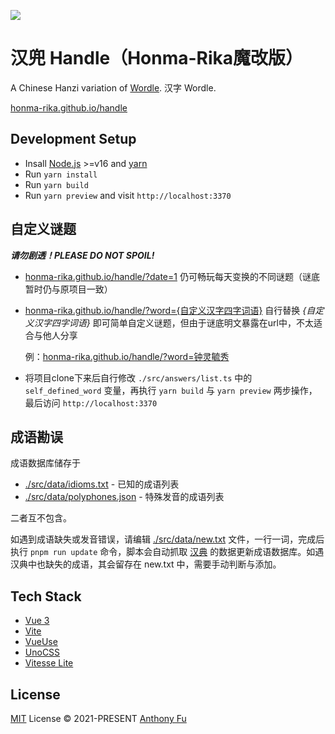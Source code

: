 ![](./public/og.png)

# 汉兜 Handle（Honma-Rika魔改版）

A Chinese Hanzi variation of [Wordle](https://www.powerlanguage.co.uk/wordle/). 汉字 Wordle.

[honma-rika.github.io/handle](https://honma-rika.github.io/handle/)

## Development Setup

- Insall [Node.js](https://nodejs.org/en/) >=v16 and [yarn](https://yarnpkg.com/)
- Run `yarn install`
- Run `yarn build`
- Run `yarn preview` and visit `http://localhost:3370`

## 自定义谜题

***请勿剧透！PLEASE DO NOT SPOIL!***

- [honma-rika.github.io/handle/?date=1](honma-rika.github.io/handle/?date=1) 仍可畅玩每天变换的不同谜题（谜底暂时仍与原项目一致）
- [honma-rika.github.io/handle/?word={自定义汉字四字词语}](honma-rika.github.io/handle/?word=钟灵毓秀) 自行替换 *{自定义汉字四字词语}* 即可简单自定义谜题，但由于谜底明文暴露在url中，不太适合与他人分享

    例：[honma-rika.github.io/handle/?word=钟灵毓秀](honma-rika.github.io/handle/?word=钟灵毓秀)

- 将项目clone下来后自行修改 `./src/answers/list.ts` 中的 `self_defined_word` 变量，再执行 `yarn build` 与 `yarn preview` 两步操作，最后访问 `http://localhost:3370`

## 成语勘误

成语数据库储存于

- [./src/data/idioms.txt](./src/data/idioms.txt) - 已知的成语列表
- [./src/data/polyphones.json](./src/data/polyphones.json) - 特殊发音的成语列表

二者互不包含。

如遇到成语缺失或发音错误，请编辑 [./src/data/new.txt](./src/data/new.txt) 文件，一行一词，完成后执行 `pnpm run update` 命令，脚本会自动抓取 [汉典](https://www.zdic.net/) 的数据更新成语数据库。如遇汉典中也缺失的成语，其会留存在 new.txt 中，需要手动判断与添加。

## Tech Stack

- [Vue 3](https://v3.vuejs.org/)
- [Vite](https://vitejs.dev/)
- [VueUse](https://vueuse.org/)
- [UnoCSS](https://github.com/antfu/unocss)
- [Vitesse Lite](https://github.com/antfu/vitesse-lite)

## License

[MIT](./LICENSE) License © 2021-PRESENT [Anthony Fu](https://github.com/antfu)
